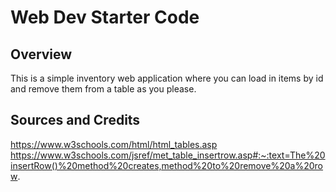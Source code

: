 # Web Dev Starter Code

## Overview

This is a simple inventory web application where you can load in items by id and remove them from a table as you please. 

## Sources and Credits

https://www.w3schools.com/html/html_tables.asp
https://www.w3schools.com/jsref/met_table_insertrow.asp#:~:text=The%20insertRow()%20method%20creates,method%20to%20remove%20a%20row.
